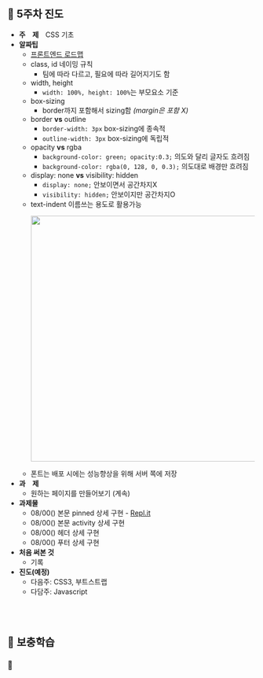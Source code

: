 ## :tulip: 5주차 진도
- __주　제__　CSS 기초
- __알짜팁__　
    - [프론트엔드 로드맵](https://github.com/kamranahmedse/developer-roadmap)
    - class, id 네이밍 규칙
        - 팀에 따라 다르고, 필요에 따라 길어지기도 함
    - width, height
        - `width: 100%, height: 100%`는 부모요소 기준
    - box-sizing
        - border까지 포함해서 sizing함 _(margin은 포함 X)_
    - border __vs__ outline
        - `border-width: 3px` box-sizing에 종속적
        - `outline-width: 3px` box-sizing에 독립적
    - opacity __vs__ rgba
        - `background-color: green; opacity:0.3;` 의도와 달리 글자도 흐려짐
        - `background-color: rgba(0, 128, 0, 0.3);` 의도대로 배경만 흐려짐
    - display: none __vs__ visibility: hidden
        - `display: none;` 안보이면서 공간차지X
        - `visibility: hidden;` 안보이지만 공간차지O
    - text-indent 이름쓰는 용도로 활용가능
      <p><img src="https://user-images.githubusercontent.com/60066472/91635982-e425ba00-ea37-11ea-85a6-7b4e55054f43.png" width="500"></p>
    - 폰트는  배포 시에는 성능향상을 위해 서버 쪽에 저장
- __과　제__　
    - 원하는 페이지를 만들어보기 (계속)
- __과제물__
    - 08/00() 본문 pinned 상세 구현 - [Repl.it](https://repl.it/@365kim/Github-Clone)
    - 08/00() 본문 activity 상세 구현
    - 08/00() 헤더 상세 구현
    - 08/00() 푸터 상세 구현
- __처음 써본 것__
    - 기록
- __진도(예정)__
    - 다음주: CSS3, 부트스트랩
    - 다담주: Javascript
<br>
<br>

## :tulip: 보충학습
### :page_with_curl: 
